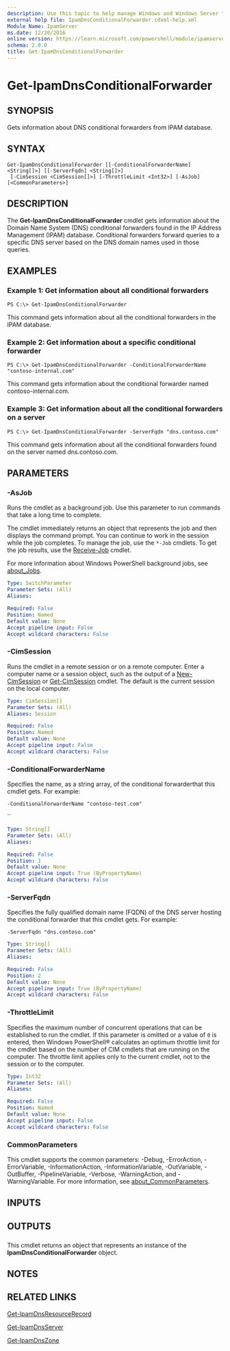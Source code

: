 ```yaml
---
description: Use this topic to help manage Windows and Windows Server technologies with Windows PowerShell.
external help file: IpamDnsConditionalForwarder.cdxml-help.xml
Module Name: IpamServer
ms.date: 12/20/2016
online version: https://learn.microsoft.com/powershell/module/ipamserver/get-ipamdnsconditionalforwarder?view=windowsserver2019-ps&wt.mc_id=ps-gethelp
schema: 2.0.0
title: Get-IpamDnsConditionalForwarder
---
```


# Get-IpamDnsConditionalForwarder

## SYNOPSIS
Gets information about DNS conditional forwarders from IPAM database.

## SYNTAX

```
Get-IpamDnsConditionalForwarder [[-ConditionalForwarderName] <String[]>] [[-ServerFqdn] <String[]>]
 [-CimSession <CimSession[]>] [-ThrottleLimit <Int32>] [-AsJob] [<CommonParameters>]
```

## DESCRIPTION
The **Get-IpamDnsConditionalForwarder** cmdlet gets information about the Domain Name System (DNS) conditional forwarders found in the IP Address Management (IPAM) database.
Conditional forwarders forward queries to a specific DNS server based on the DNS domain names used in those queries.

## EXAMPLES

### Example 1: Get information about all conditional forwarders
```
PS C:\> Get-IpamDnsConditionalForwarder
```

This command gets information about all the conditional forwarders in the IPAM database.

### Example 2: Get information about a specific conditional forwarder
```
PS C:\> Get-IpamDnsConditionalForwarder -ConditionalForwarderName "contoso-internal.com"
```

This command gets information about the conditional forwarder named contoso-internal.com.

### Example 3: Get information about all the conditional forwarders on a server
```
PS C:\> Get-IpamDnsConditionalForwarder -ServerFqdn "dns.contoso.com"
```

This command gets information about all the conditional forwarders found on the server named dns.contoso.com.

## PARAMETERS

### -AsJob
Runs the cmdlet as a background job. Use this parameter to run commands that take a long time to complete. 

The cmdlet immediately returns an object that represents the job and then displays the command prompt. 
You can continue to work in the session while the job completes. 
To manage the job, use the `*-Job` cmdlets. 
To get the job results, use the [Receive-Job](https://go.microsoft.com/fwlink/?LinkID=113372) cmdlet. 

For more information about Windows PowerShell background jobs, see [about_Jobs](https://go.microsoft.com/fwlink/?LinkID=113251).

```yaml
Type: SwitchParameter
Parameter Sets: (All)
Aliases: 

Required: False
Position: Named
Default value: None
Accept pipeline input: False
Accept wildcard characters: False
```

### -CimSession
Runs the cmdlet in a remote session or on a remote computer.
Enter a computer name or a session object, such as the output of a [New-CimSession](https://go.microsoft.com/fwlink/p/?LinkId=227967) or [Get-CimSession](https://go.microsoft.com/fwlink/p/?LinkId=227966) cmdlet.
The default is the current session on the local computer.

```yaml
Type: CimSession[]
Parameter Sets: (All)
Aliases: Session

Required: False
Position: Named
Default value: None
Accept pipeline input: False
Accept wildcard characters: False
```

### -ConditionalForwarderName
Specifies the name, as a string array, of the conditional forwarderthat this cmdlet gets.
For example:

`-ConditionalForwarderName "contoso-test.com"`

``

```yaml
Type: String[]
Parameter Sets: (All)
Aliases: 

Required: False
Position: 1
Default value: None
Accept pipeline input: True (ByPropertyName)
Accept wildcard characters: False
```

### -ServerFqdn
Specifies the fully qualified domain name (FQDN) of the DNS server hosting the conditional forwarder that this cmdlet gets.
For example:

`-ServerFqdn "dns.contoso.com"`

```yaml
Type: String[]
Parameter Sets: (All)
Aliases: 

Required: False
Position: 2
Default value: None
Accept pipeline input: True (ByPropertyName)
Accept wildcard characters: False
```

### -ThrottleLimit
Specifies the maximum number of concurrent operations that can be established to run the cmdlet.
If this parameter is omitted or a value of `0` is entered, then Windows PowerShell® calculates an optimum throttle limit for the cmdlet based on the number of CIM cmdlets that are running on the computer.
The throttle limit applies only to the current cmdlet, not to the session or to the computer.

```yaml
Type: Int32
Parameter Sets: (All)
Aliases: 

Required: False
Position: Named
Default value: None
Accept pipeline input: False
Accept wildcard characters: False
```

### CommonParameters
This cmdlet supports the common parameters: -Debug, -ErrorAction, -ErrorVariable, -InformationAction, -InformationVariable, -OutVariable, -OutBuffer, -PipelineVariable, -Verbose, -WarningAction, and -WarningVariable. For more information, see [about_CommonParameters](https://go.microsoft.com/fwlink/?LinkID=113216).

## INPUTS

## OUTPUTS

###  
This cmdlet returns an object that represents an instance of the **IpamDnsConditionalForwarder** object.

## NOTES

## RELATED LINKS

[Get-IpamDnsResourceRecord](./Get-IpamDnsResourceRecord.md)

[Get-IpamDnsServer](./Get-IpamDnsServer.md)

[Get-IpamDnsZone](./Get-IpamDnsZone.md)


